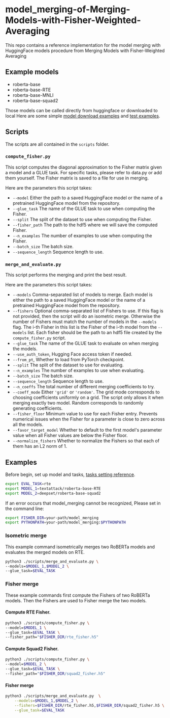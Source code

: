 # model_merging-of-Merging-Models-with-Fisher-Weighted-Averaging

This repo contains a reference implementation for the model merging with HuggingFace models procedure from Merging Models with Fisher-Weighted Averaging
## Example models
- roberta-base
- roberta-base-RTE
- roberta-base-MNLI
- roberta-base-squad2

Those models can be called directly from huggingface or downloaded to local
Here are some simple [model download examples](.ipynb_checkpoints/install-checkpoint.py) and [test examples](.ipynb_checkpoints/test-checkpoint.py).
## Scripts
The scripts are all contained in the `scripts` folder.

### `compute_fisher.py`

This script computes the diagonal approximation to the Fisher matrix given a model and a GLUE task. For specific tasks, please refer to data.py or add them yourself. 
The Fisher matrix is saved to a file for use in merging.

Here are the parameters this script takes:

- `--model` Either the path to a saved HuggingFace model or the name of a pretrained HuggingFace
  model from the repository.
- `--glue_task` The name of the GLUE task to use when computing the Fisher. 
- `--split` The split of the dataset to use when computing the Fisher.
- `--fisher_path` The path to the hdf5 where we will save the computed Fisher.
- `--n_examples` The number of examples to use when computing the Fisher.
- `--batch_size` The batch size.
- `--sequence_length` Sequence length to use.

### `merge_and_evaluate.py`

This script performs the merging and print the best result.

Here are the parameters this script takes:

- `--models` Comma-separated list of models to merge. Each model is either the path to a saved HuggingFace model or the name of a pretrained HuggingFace model from the repository.
- `--fishers` Optional comma-separated list of Fishers to use. If this flag is not provided, then the script will do an isometric merge. Otherwise the number of Fishers must match the number of models in the `--models` flag. The i-th Fisher in this list is the Fisher of the i-th model from the `--models` list. Each fisher should be the path to an hdf5 file created by the `compute_fisher.py` script.
- `--glue_task` The name of the GLUE task to evaluate on when merging the models.
- `--use_auth_token`, Hugging Face access token if needed.
- `--from_pt`, Whether to load from PyTorch checkpoint.
- `--split` The split of the dataset to use for evaluating.
- `--n_examples` The number of examples to use when evaluating.
- `--batch_size` The batch size.
- `--sequence_length` Sequence length to use.
- `--n_coeffs` The total number of different merging coefficients to try.
- `--coeff_mode` Either `'grid'` or `'random'`. The grid mode corresponds to choosing coefficients uniformly on a grid. The script only allows it when merging exactly two model. Random corresponds to randomly generating coefficients.
- `--fisher_floor` Minimum value to use for each Fisher entry. Prevents numerical issues when the Fisher for a parameter is close to zero across all the models.
- `--favor_target_model` Whether to default to the first model's parameter value when all Fisher values are below the Fisher floor.
- `--normalize_fishers` Whether to normalize the Fishers so that each of them has an L2 norm of 1.

## Examples
Before begin, set up model and tasks, [tasks setting reference](model_merging/data.py).
```bash
export EVAL_TASK=rte
export MODEL_1=textattack/roberta-base-RTE
export MODEL_2=deepset/roberta-base-squad2
```
If an error occurs that model_merging cannot be recognized, Please set  in the command line:
```bash
export FISHER_DIR=your-path/model_merging
export PYTHONPATH=your-path/model_merging:$PYTHONPATH
```
### Isometric merge
This example command isometrically merges two RoBERTa models and evaluates the merged models on RTE.
```bash
python3 ./scripts/merge_and_evaluate.py \
--models=$MODEL_1,$MODEL_2 \
--glue_task=$EVAL_TASK
```
### Fisher merge  
These example commands first compute the Fishers of two RoBERTa models. Then the Fishers are used to Fisher merge the two models.
#### Compute RTE Fisher.
```bash
python3 ./scripts/compute_fisher.py \
--model=$MODEL_1 \
--glue_task=$EVAL_TASK \
--fisher_path="$FISHER_DIR/rte_fisher.h5"
```
#### Compute Squad2 Fisher.
```bash
python3 ./scripts/compute_fisher.py \
--model=$MODEL_2 \
--glue_task=$EVAL_TASK \
--fisher_path="$FISHER_DIR/squad2_fisher.h5"
```
#### Fisher merge
```bash
python3 ./scripts/merge_and_evaluate.py  \
    --models=$MODEL_1,$MODEL_2 \
    --fishers=$FISHER_DIR/rte_fisher.h5,$FISHER_DIR/squad2_fisher.h5 \
    --glue_task=$EVAL_TASK
```
